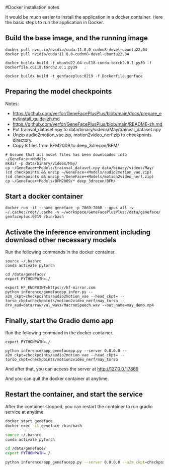 #Docker installation notes

It would be much easier to install the application in a docker container.
Here the basic steps to run the application in Docker.

## Build the base image, and the running image

```shell
docker pull nvcr.io/nvidia/cuda:11.8.0-cudnn8-devel-ubuntu22.04
docker pull nvidia/cuda:11.8.0-cudnn8-devel-ubuntu22.04

docker buildx build -t ubuntu22.04-cu118-conda:torch2.0.1-py39 -f Dockerfile.cu118.torch2.0.1.py39   .

docker buildx build -t genfaceplus:0219 -f Dockerfile.genface 

```

## Preparing the model checkpoints

Notes:
* https://github.com/yerfor/GeneFacePlusPlus/blob/main/docs/prepare_env/install_guide-zh.md
* https://github.com/yerfor/GeneFacePlusPlus/blob/main/README-zh.md
* Put trainval_dataset.npy to data/binary/videos/May/trainval_dataset.npy
* Unzip audio2motion_vae.zip, motion2video_nerf.zip to checkpoints directory.
* Copy 8 files from BFM2009 to deep_3drecon/BFM/

```shell
# Assume that all model files has been downloaded into ~/GeneFace++Models
mkdir -p data/binary/videos/May/
cp ~/GeneFace++Models/trainval_dataset.npy data/binary/videos/May/
(cd checkpoints && unzip ~/GeneFace++Models/audio2motion_vae.zip)
(cd checkpoints && unzip ~/GeneFace++Models/motion2video_nerf.zip)
cp ~/GeneFace++Models/BFM2009/* deep_3drecon/BFM/
```

## Start a docker container
```shell
docker run -it --name geneface -p 7869:7860 --gpus all -v ~/.cache:/root/.cache -v ~/workspace/GeneFacePlusPlus:/data/geneface/  genfaceplus:0219 /bin/bash
```

## Activate the inference environment including download other necessary models

Run the following commands in the docker container.

```shell
source ~/.bashrc
conda activate pytorch

cd /data/geneface/
export PYTHONPATH=./

export HF_ENDPOINT=https://hf-mirror.com
python inference/genefacepp_infer.py --a2m_ckpt=checkpoints/audio2motion_vae --head_ckpt= --torso_ckpt=checkpoints/motion2video_nerf/may_torso --drv_aud=data/raw/val_wavs/MacronSpeech.wav --out_name=may_demo.mp4

```

## Finally, start the Gradio demo app
Run the following command in the docker container.
```shell
export PYTHONPATH=./

python inference/app_genefacepp.py --server 0.0.0.0 --a2m_ckpt=checkpoints/audio2motion_vae --head_ckpt= --torso_ckpt=checkpoints/motion2video_nerf/may_torso
```

And after that, you can access the server at http://127.0.0.1:7869

And you can quit the docker container at anytime.

## Restart the container, and start the service

After the container stopped, you can restart the container to run gradio service at anytime.

``` bash
docker start geneface
docker exec -it geneface /bin/bash

source ~/.bashrc
conda activate pytorch

cd /data/geneface/
export PYTHONPATH=./

python inference/app_genefacepp.py --server 0.0.0.0 --a2m_ckpt=checkpoints/audio2motion_vae --head_ckpt= --torso_ckpt=checkpoints/motion2video_nerf/may_torso
```
